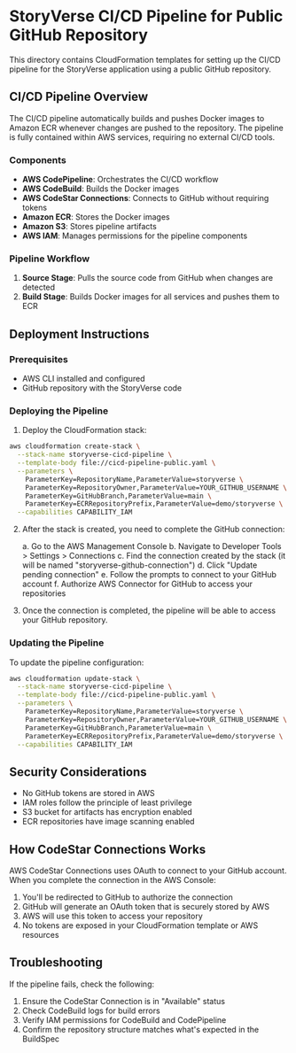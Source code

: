 # StoryVerse CI/CD Pipeline for Public GitHub Repository

This directory contains CloudFormation templates for setting up the CI/CD pipeline for the StoryVerse application using a public GitHub repository.

## CI/CD Pipeline Overview

The CI/CD pipeline automatically builds and pushes Docker images to Amazon ECR whenever changes are pushed to the repository. The pipeline is fully contained within AWS services, requiring no external CI/CD tools.

### Components

- **AWS CodePipeline**: Orchestrates the CI/CD workflow
- **AWS CodeBuild**: Builds the Docker images
- **AWS CodeStar Connections**: Connects to GitHub without requiring tokens
- **Amazon ECR**: Stores the Docker images
- **Amazon S3**: Stores pipeline artifacts
- **AWS IAM**: Manages permissions for the pipeline components

### Pipeline Workflow

1. **Source Stage**: Pulls the source code from GitHub when changes are detected
2. **Build Stage**: Builds Docker images for all services and pushes them to ECR

## Deployment Instructions

### Prerequisites

- AWS CLI installed and configured
- GitHub repository with the StoryVerse code

### Deploying the Pipeline

1. Deploy the CloudFormation stack:

```bash
aws cloudformation create-stack \
  --stack-name storyverse-cicd-pipeline \
  --template-body file://cicd-pipeline-public.yaml \
  --parameters \
    ParameterKey=RepositoryName,ParameterValue=storyverse \
    ParameterKey=RepositoryOwner,ParameterValue=YOUR_GITHUB_USERNAME \
    ParameterKey=GitHubBranch,ParameterValue=main \
    ParameterKey=ECRRepositoryPrefix,ParameterValue=demo/storyverse \
  --capabilities CAPABILITY_IAM
```

2. After the stack is created, you need to complete the GitHub connection:

   a. Go to the AWS Management Console
   b. Navigate to Developer Tools > Settings > Connections
   c. Find the connection created by the stack (it will be named "storyverse-github-connection")
   d. Click "Update pending connection"
   e. Follow the prompts to connect to your GitHub account
   f. Authorize AWS Connector for GitHub to access your repositories

3. Once the connection is completed, the pipeline will be able to access your GitHub repository.

### Updating the Pipeline

To update the pipeline configuration:

```bash
aws cloudformation update-stack \
  --stack-name storyverse-cicd-pipeline \
  --template-body file://cicd-pipeline-public.yaml \
  --parameters \
    ParameterKey=RepositoryName,ParameterValue=storyverse \
    ParameterKey=RepositoryOwner,ParameterValue=YOUR_GITHUB_USERNAME \
    ParameterKey=GitHubBranch,ParameterValue=main \
    ParameterKey=ECRRepositoryPrefix,ParameterValue=demo/storyverse \
  --capabilities CAPABILITY_IAM
```

## Security Considerations

- No GitHub tokens are stored in AWS
- IAM roles follow the principle of least privilege
- S3 bucket for artifacts has encryption enabled
- ECR repositories have image scanning enabled

## How CodeStar Connections Works

AWS CodeStar Connections uses OAuth to connect to your GitHub account. When you complete the connection in the AWS Console:

1. You'll be redirected to GitHub to authorize the connection
2. GitHub will generate an OAuth token that is securely stored by AWS
3. AWS will use this token to access your repository
4. No tokens are exposed in your CloudFormation template or AWS resources

## Troubleshooting

If the pipeline fails, check the following:

1. Ensure the CodeStar Connection is in "Available" status
2. Check CodeBuild logs for build errors
3. Verify IAM permissions for CodeBuild and CodePipeline
4. Confirm the repository structure matches what's expected in the BuildSpec
